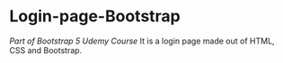 # Login-page-Bootstrap
*Part of Bootstrap 5 Udemy Course*
It is a login page made out of HTML, CSS and Bootstrap.
